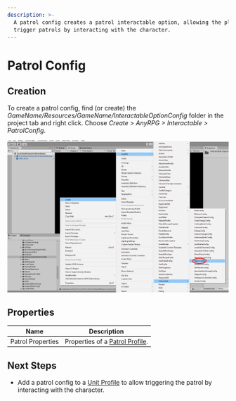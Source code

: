 ```yaml
---
description: >-
  A patrol config creates a patrol interactable option, allowing the player to
  trigger patrols by interacting with the character.
---
```


# Patrol Config

## Creation

To create a patrol config, find (or create) the _GameName/Resources/GameName/InteractableOptionConfig_ folder in the project tab and right click.  Choose _Create > AnyRPG > Interactable > PatrolConfig_.

![](<../../.gitbook/assets/image (3).png>)

## Properties

| Name              | Description                                             |
| ----------------- | ------------------------------------------------------- |
| Patrol Properties | Properties of a [Patrol Profile](../patrol-profile.md). |

## Next Steps

* Add a patrol config to a [Unit Profile](../unit-profile.md) to allow triggering the patrol by interacting with the character.
